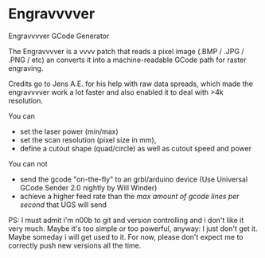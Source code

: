# Engravvvver
Engravvvver GCode Generator

The Engravvvver is a vvvv patch that reads a pixel image (.BMP / .JPG / .PNG / etc)
an converts it into a machine-readable GCode path for raster engraving.

Credits go to Jens A.E. for his help with raw data spreads, which made the engravvvver work
a lot faster and also enabled it to deal with >4k resolution. 

You can
- set the laser power (min/max)
- set the scan resolution (pixel size in mm),
- define a cutout shape (quad/circle) as well as cutout speed and power

You can not 
- send the gcode "on-the-fly" to an grbl/arduino device (Use Universal GCode Sender 2.0 nightly by Will Winder)
- achieve a higher feed rate than the _max amount of gcode lines per second_ that UGS will send

PS:
I must admit i'm n00b to git and version controlling and i don't like it very much.
Maybe it's too simple or too powerful, anyway: I just don't get it. Maybe someday i will get used to it. 
For now, please don't expect me to correctly push new versions all the time.
